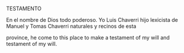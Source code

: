 TESTAMENTO

En el nombre de Dios todo poderoso. Yo Luis Chaverri hijo lexicista de Manuel y Tomas Chaverri naturales y recinos de esta

province, he come to this place to make a testament of my will and testament of my will.